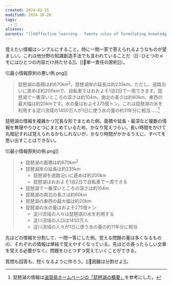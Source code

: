 ```yaml
---
created: 2024-02-15
modified: 2024-10-26
tags:
  - 💬
aliases: 
parents: "[[🌐Effective learning - Twenty rules of formulating knowledge]]"
---
```

覚えたい情報はシンプルにすること。特に一問一答で答えられるようなものが望ましい。これは他分野の知識創造手法でも言われていることだ（[[💡ひとつのメモにはひとつの内容だけ持たせる]]、[[📝単一責任の原則]]）。  

![[最小情報原則の悪い例.png]]

> 琵琶湖の面積は約670km$^2$。琵琶湖岸の延長は約235km。ただし、道路沿いに進めば約200kmで、自転車ではおおよそ1泊2日で一周できます。琵琶湖で一番深いところの深さは約104m。南北の長さは約60km、東西の最大幅は約20kmです。水の量はおよそ275億トン。これは琵琶湖の水を利用する淀川流域の1450万人が1日に使う水の量の約11年分に相当……[^biwako]

[^biwako]: 琵琶湖の情報は[滋賀県ホームページの「琵琶湖の概要」](https://www.pref.shiga.lg.jp/ippan/kankyoshizen/biwako/gaiyou.html)を参考にした。

琵琶湖の情報を複雑かつ冗長な形でまとめた例。面積や延長・最深など複数の情報を無理やりひとつにまとめているため、かなり覚えづらい。長い時間をかけて丸暗記すれば覚えられるかもしれないが、かなり時間がかかるうえに、すべてを思い出すことはできない。

![[最小情報原則の例.png]]

> - 琵琶湖の面積は約670km$^2$
> - 琵琶湖岸の延長は約235km
> 	- 琵琶湖を道路沿いに進めば約200km
> 	- 琵琶湖はおおよそ1泊2日で自転車で一周できる
> - 琵琶湖で一番深いところの深さは約104m
> - 琵琶湖の南北の長さは約60km
> - 琵琶湖の東西の最大幅は約20km
> - 琵琶湖の水の量はおよそ275億トン
> 	- 淀川流域の人々は琵琶湖の水を利用する
> 	- 淀川流域の人口は1450万人
> 	- 淀川流域の人々が1日に使う水の量の約11年分に相当

先ほどの情報を分割して、一問一答にした例。覚える問題の量は多くなるものの、それぞれの情報は単純で覚えやすくなっている。先ほどの長ったらしい文章を覚える必要がなく、問題をひとつずつ覚えていくことができる。

質問も回答も、短くなるように作ろう。[[📝困難は分割せよ]]。